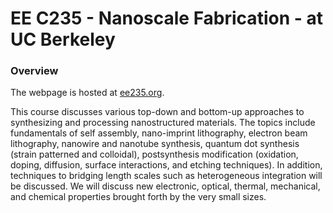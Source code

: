 # EE C235 - Nanoscale Fabrication - at UC Berkeley

### Overview

The webpage is hosted at [ee235.org](http://ee235.org).

This course discusses various top-down and bottom-up approaches to synthesizing and processing nanostructured materials. The topics include fundamentals of self assembly, nano-imprint lithography, electron beam lithography, nanowire and nanotube synthesis, quantum dot synthesis (strain patterned and colloidal), postsynthesis modification (oxidation, doping, diffusion, surface interactions, and etching techniques). In addition, techniques to bridging length scales such as heterogeneous integration will be discussed. We will discuss new electronic, optical, thermal, mechanical, and chemical properties brought forth by the very small sizes.
